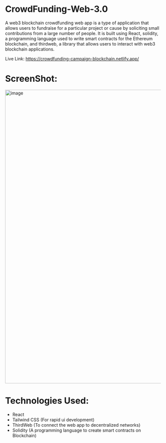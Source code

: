 # CrowdFunding-Web-3.0
A web3 blockchain crowdfunding web app is a type of application that allows users to fundraise for a particular project or cause by soliciting small contributions from a large number of people. 
It is built using React, solidity, a programming language used to write smart contracts for the Ethereum blockchain, and thirdweb, a library that allows users to interact with web3 blockchain applications. 

Live Link: https://crowdfunding-campaign-blockchain.netlify.app/

# ScreenShot:
<img width="949" alt="image" src="https://user-images.githubusercontent.com/59444243/208304531-23ed6437-3734-4130-a5e0-d639586e19de.png">

# Technologies Used:
* React 
* Tailwind CSS (For rapid ui development)
* ThirdWeb (To connect the web app to decentralized networks)
* Solidity (A programming language to create smart contracts on Blockchain)
